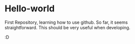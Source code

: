 # Hello-world
First Repository, learning how to use github.
So far, it seems straightforward. This should be very useful when developing.

:D

